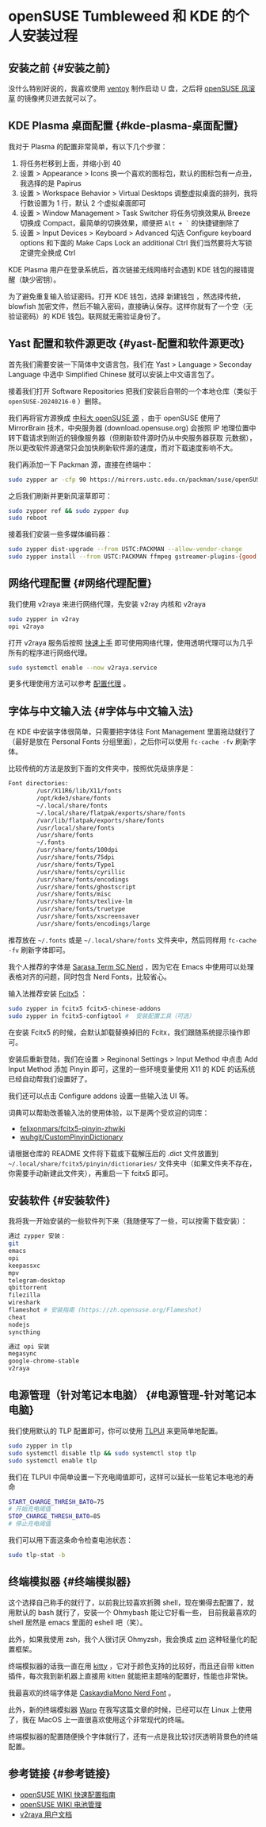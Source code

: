 # openSUSE Tumbleweed 和 KDE 的个人安装过程


## 安装之前 {#安装之前}

没什么特别好说的，我喜欢使用 [ventoy](https://www.ventoy.net/en/index.html) 制作启动 U 盘，之后将 [openSUSE 风滚草](https://get.opensuse.org/tumbleweed/) 的镜像拷贝进去就可以了。


## KDE Plasma 桌面配置 {#kde-plasma-桌面配置}

我对于 Plasma 的配置非常简单，有以下几个步骤：

1.  将任务栏移到上面，并缩小到 40
2.  设置 &gt; Appearance &gt; Icons 换一个喜欢的图标包，默认的图标包有一点丑，我选择的是 Papirus
3.  设置 &gt; Workspace Behavior &gt; Virtual Desktops 调整虚拟桌面的排列，我将行数设置为 1 行，默认 2 个虚拟桌面即可
4.  设置 &gt; Window Management &gt; Task Switcher 将任务切换效果从 Breeze 切换成 Compact，最简单的切换效果，顺便把 `` Alt + ` `` 的快捷键删除了
5.  设置 &gt; Input Devices &gt; Keyboard &gt; Advanced 勾选 Configure keyboard options 和下面的 Make Caps Lock an additional Ctrl 我们当然要将大写锁定键完全换成 Ctrl

KDE Plasma 用户在登录系统后，首次链接无线网络时会遇到 KDE 钱包的报错提醒（缺少密钥）。

为了避免重复输入验证密码。打开 KDE 钱包，选择 新建钱包 ，然选择传统，blowfish 加密文件，然后不输入密码，直接确认保存。这样你就有了一个空（无验证密码）的 KDE 钱包。联网就无需验证身份了。


## Yast 配置和软件源更改 {#yast-配置和软件源更改}

首先我们需要安装一下简体中文语言包，我们在 Yast &gt; Language &gt; Seconday Language 中选中 Simplified Chinese 就可以安装上中文语言包了。

接着我们打开 Software Repositories 把我们安装后自带的一个本地仓库（类似于 `openSUSE-20240216-0` ）删除。

我们再将官方源换成 [中科大 openSUSE 源](https://mirrors.ustc.edu.cn/help/opensuse.html) ，由于 openSUSE 使用了 MirrorBrain 技术，中央服务器 (download.opensuse.org) 会按照 IP 地理位置中转下载请求到附近的镜像服务器（但刷新软件源时仍从中央服务器获取 元数据），所以更改软件源通常只会加快刷新软件源的速度，而对下载速度影响不大。

我们再添加一下 Packman 源，直接在终端中：

```bash
sudo zypper ar -cfp 90 https://mirrors.ustc.edu.cn/packman/suse/openSUSE_Tumbleweed/ USTC:PACKMAN
```

之后我们刷新并更新风滚草即可：

```bash
sudo zypper ref && sudo zypper dup
sudo reboot
```

接着我们安装一些多媒体编码器：

```bash
sudo zypper dist-upgrade --from USTC:PACKMAN --allow-vendor-change
sudo zypper install --from USTC:PACKMAN ffmpeg gstreamer-plugins-{good,bad,ugly,libav} libavcodec-full vlc-codecs
```


## 网络代理配置 {#网络代理配置}

我们使用 v2raya 来进行网络代理，先安装 v2ray 内核和 v2raya

```bash
sudo zypper in v2ray
opi v2raya
```

打开 v2raya 服务后按照 [快速上手](https://v2raya.org/docs/prologue/quick-start/) 即可使用网络代理，使用透明代理可以为几乎所有的程序进行网络代理。

```bash
sudo systemctl enable --now v2raya.service
```

更多代理使用方法可以参考 [配置代理](https://zh.opensuse.org/SDB:%E9%85%8D%E7%BD%AE%E4%BB%A3%E7%90%86) 。


## 字体与中文输入法 {#字体与中文输入法}

在 KDE 中安装字体很简单，只需要把字体往 Font Management 里面拖动就行了（最好是放在 Personal Fonts 分组里面），之后你可以使用 `fc-cache -fv` 刷新字体。

比较传统的方法是放到下面的文件夹中，按照优先级排序是：

```bash
Font directories:
        /usr/X11R6/lib/X11/fonts
        /opt/kde3/share/fonts
        ~/.local/share/fonts
        ~/.local/share/flatpak/exports/share/fonts
        /var/lib/flatpak/exports/share/fonts
        /usr/local/share/fonts
        /usr/share/fonts
        ~/.fonts
        /usr/share/fonts/100dpi
        /usr/share/fonts/75dpi
        /usr/share/fonts/Type1
        /usr/share/fonts/cyrillic
        /usr/share/fonts/encodings
        /usr/share/fonts/ghostscript
        /usr/share/fonts/misc
        /usr/share/fonts/texlive-lm
        /usr/share/fonts/truetype
        /usr/share/fonts/xscreensaver
        /usr/share/fonts/encodings/large
```

推荐放在 `~/.fonts` 或是 `~/.local/share/fonts` 文件夹中，然后同样用 `fc-cache -fv` 刷新字体即可。

我个人推荐的字体是 [Sarasa Term SC Nerd](https://github.com/laishulu/Sarasa-Term-SC-Nerd) ，因为它在 Emacs 中使用可以处理表格对齐的问题，同时包含 Nerd Fonts，比较省心。

输入法推荐安装 [Fcitx5](https://zh.opensuse.org/Fcitx5) ：

```bash
sudo zypper in fcitx5 fcitx5-chinese-addons
sudo zypper in fcitx5-configtool #  安装配置工具（可选）
```

在安装 Fcitx5 的时候，会默认卸载替换掉旧的 Fcitx，我们跟随系统提示操作即可。

安装后重新登陆，我们在设置 &gt; Reginonal Settings &gt; Input Method 中点击 Add Input Method 添加 Pinyin 即可，这里的一些环境变量使用 X11 的 KDE 的话系统已经自动帮我们设置好了。

我们还可以点击 Configure addons 设置一些输入法 UI 等。

词典可以帮助改善输入法的使用体验，以下是两个受欢迎的词库：

-   [felixonmars/fcitx5-pinyin-zhwiki](https://github.com/felixonmars/fcitx5-pinyin-zhwiki)
-   [wuhgit/CustomPinyinDictionary](https://github.com/wuhgit/CustomPinyinDictionary)

请根据仓库的 README 文件将下载或下载解压后的 .dict 文件放置到 `~/.local/share/fcitx5/pinyin/dictionaries/` 文件夹中（如果文件夹不存在，你需要手动新建此文件夹），再重启一下 fcitx5 即可。


## 安装软件 {#安装软件}

我将我一开始安装的一些软件列下来（我随便写了一些，可以按需下载安装）：

```bash
通过 zypper 安装：
git
emacs
opi
keepassxc
mpv
telegram-desktop
qbittorrent
filezilla
wireshark
flameshot # 安装指南 (https://zh.opensuse.org/Flameshot)
cheat
nodejs
syncthing

通过 opi 安装
megasync
google-chrome-stable
v2raya
```


## 电源管理（针对笔记本电脑） {#电源管理-针对笔记本电脑}

我们使用默认的 TLP 配置即可，你可以使用 [TLPUI](https://github.com/d4nj1/TLPUI) 来更简单地配置。

```bash
sudo zypper in tlp
sudo systemctl disable tlp && sudo systemctl stop tlp
sudo systemctl enable tlp
```

我们在 TLPUI 中简单设置一下充电阈值即可，这样可以延长一些笔记本电池的寿命

```bash
START_CHARGE_THRESH_BAT0=75
# 开始充电阈值
STOP_CHARGE_THRESH_BAT0=85
# 停止充电阈值
```

我们可以用下面这条命令检查电池状态：

```bash
sudo tlp-stat -b
```


## 终端模拟器 {#终端模拟器}

这个选择自己称手的就行了，以前我比较喜欢折腾 shell，现在懒得去配置了，就用默认的 bash 就行了，安装一个 Ohmybash 能让它好看一些，
目前我最喜欢的 shell 居然是 emacs 里面的 eshell 吧（笑）。

此外，如果我使用 zsh，我个人很讨厌 Ohmyzsh，我会换成 [zim](https://github.com/zimfw/zimfw) 这种轻量化的配置框架。

终端模拟器的话我一直在用 [kitty](https://sw.kovidgoyal.net/kitty/conf/) ，它对于颜色支持的比较好，而且还自带 kitten 插件，每次我到新机器上直接用 kitten 就能把主题啥的配置好，性能也非常快。

我最喜欢的终端字体是 [CaskaydiaMono Nerd Font](https://github.com/ryanoasis/nerd-fonts/releases/download/v3.1.1/CascadiaMono.zip) 。

此外，新的终端模拟器 [Warp](https://www.warp.dev/blog/warp-for-linux) 在我写这篇文章的时候，已经可以在 Linux 上使用了，我在 MacOS 上一直很喜欢使用这个非常现代的终端。

终端模拟器的配置随便换个字体就行了，还有一点是我比较讨厌透明背景色的终端配置。


## 参考链接 {#参考链接}

-   [openSUSE WIKI 快速配置指南](https://zh.opensuse.org/SDB:%E5%BF%AB%E9%80%9F%E9%85%8D%E7%BD%AE%E6%8C%87%E5%8D%97)
-   [openSUSE WIKI 电池管理](https://zh.opensuse.org/SDB:%E7%94%B5%E6%B1%A0%E7%AE%A1%E7%90%86)
-   [v2raya 用户文档](https://v2raya.org/docs/prologue/introduction/)

